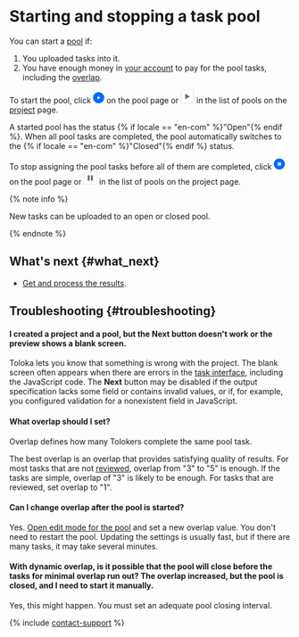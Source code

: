 # Starting and stopping a task pool

You can start a [pool](../../glossary.md#pool-ru) if:
1. You uploaded tasks into it.
1. You have enough money in [your account](budget.md) to pay for the pool tasks, including the [overlap](../../glossary.md#overlap-ru).

To start the pool, click ![](../_images/other/b-start-pool.png) on the pool page or ![](../_images/tutorials/content-moderation/pool-action-play.png) in the list of pools on the [project](../../glossary.md#project-ru) page.

A started pool has the status {% if locale == "en-com" %}"Open"{% endif %}. When all pool tasks are completed, the pool automatically switches to the {% if locale == "en-com" %}"Closed"{% endif %} status.

To stop assigning the pool tasks before all of them are completed, click ![](../_images/other/b-pause-pool.png) on the pool page or ![](../_images/tutorials/content-moderation/pool-action-pause.png) in the list of pools on the project page.

{% note info %}

New tasks can be uploaded to an open or closed pool.

{% endnote %}



## What's next {#what_next}

- [Get and process the results](result-of-eval.md).


## Troubleshooting {#troubleshooting}

#### I created a project and a pool, but the Next button doesn't work or the preview shows a blank screen.
Toloka lets you know that something is wrong with the project. The blank screen often appears when there are errors in the [task interface](../../glossary.md#task-interface-ru), including the JavaScript code. The **Next** button may be disabled if the output specification lacks some field or contains invalid values, or if, for example, you configured validation for a nonexistent field in JavaScript.
#### What overlap should I set?

Overlap defines how many Tolokers complete the same pool task.

The best overlap is an overlap that provides satisfying quality of results. For most tasks that are not [reviewed](../../glossary.md#left-off-acceptance-ru), overlap from "3" to "5" is enough. If the tasks are simple, overlap of "3" is likely to be enough. For tasks that are reviewed, set overlap to "1".

#### Can I change overlap after the pool is started?

Yes. [Open edit mode for the pool](pool-edit.md) and set a new overlap value. You don't need to restart the pool. Updating the settings is usually fast, but if there are many tasks, it may take several minutes.

#### With dynamic overlap, is it possible that the pool will close before the tasks for minimal overlap run out? The overlap increased, but the pool is closed, and I need to start it manually.

Yes, this might happen. You must set an adequate pool closing interval.


{% include [contact-support](../_includes/contact-support-help.md) %}
